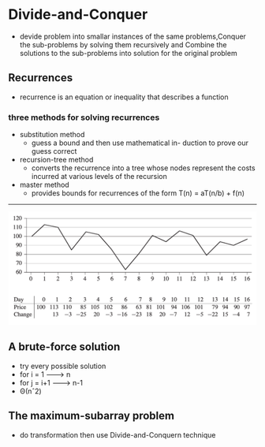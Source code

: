  # Divide-and-Conquer
 - devide problem into smallar instances of the same problems,Conquer the sub-problems by solving them recursively and Combine the solutions to the sub-problems into solution for the
 original problem
 ## Recurrences
 -  recurrence is an equation or inequality that describes a function 
 ### three methods for solving recurrences
 -  substitution method
     - guess a bound and then use mathematical in- duction to prove our guess correct
 -  recursion-tree method
     - converts the recurrence into a tree whose nodes represent the costs incurred at various levels of the recursion
 -  master method
     -  provides bounds for recurrences of the form T(n) = aT(n/b) + f(n)

 ---
 ![counterexample](./counterexample.png)
 ## A brute-force solution
 -  try every possible solution
 - for i = 1  ---> n
 - for j = i+1 ---> n-1 
 - Θ(nˆ2)

 ## The maximum-subarray problem
 -  do transformation then use Divide-and-Conquern technique
